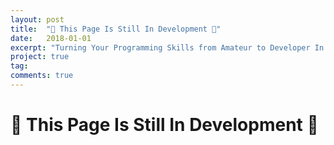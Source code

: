 ```yaml
---
layout: post
title:  "🔌 This Page Is Still In Development 🔌"
date:   2018-01-01
excerpt: "Turning Your Programming Skills from Amateur to Developer In C++ 💻 "
project: true
tag:
comments: true
---
```

# 🔌 This Page Is Still In Development 🔌

